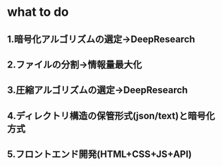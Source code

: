 # what to do
## 1.暗号化アルゴリズムの選定->DeepResearch
## 2.ファイルの分割->情報量最大化
## 3.圧縮アルゴリズムの選定->DeepResearch
## 4.ディレクトリ構造の保管形式(json/text)と暗号化方式
## 5.フロントエンド開発(HTML+CSS+JS+API)
